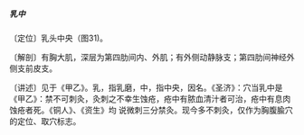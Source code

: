 ##### 乳中

〔定位〕乳头中央（图31)。

〔解剖〕有胸大肌，深层为第四肋间内、外肌；有外侧动静脉支；第四肋间神经外侧支前皮支。

〔讲述〕见于《甲乙》。乳，指乳磨，中，指中央，因名。《圣济》：穴当乳中是《甲乙》：禁不可刺灸，灸刺之不幸生蚀疮，疮中有脓血清汁者可治，疮中有息肉蚀疮者死。《铜人》、《资生》均 说微刺三分禁灸。现今多不刺灸，仅作为胸腹腧穴的定位、取穴标志。
